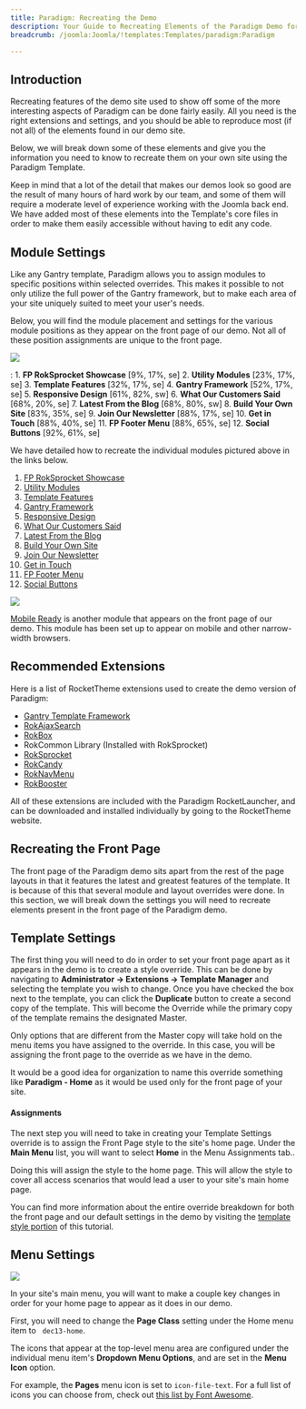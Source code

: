 ```yaml
---
title: Paradigm: Recreating the Demo
description: Your Guide to Recreating Elements of the Paradigm Demo for Joomla
breadcrumb: /joomla:Joomla/!templates:Templates/paradigm:Paradigm

---
```


Introduction
-----

Recreating features of the demo site used to show off some of the more interesting aspects of Paradigm can be done fairly easily. All you need is the right extensions and settings, and you should be able to reproduce most (if not all) of the elements found in our demo site. 

Below, we will break down some of these elements and give you the information you need to know to recreate them on your own site using the Paradigm Template.

Keep in mind that a lot of the detail that makes our demos look so good are the result of many hours of hard work by our team, and some of them will require a moderate level of experience working with the Joomla back end. We have added most of these elements into the Template's core files in order to make them easily accessible without having to edit any code.

Module Settings
-----

Like any Gantry template, Paradigm allows you to assign modules to specific positions within selected overrides. This makes it possible to not only utilize the full power of the Gantry framework, but to make each area of your site uniquely suited to meet your user's needs.

Below, you will find the module placement and settings for the various module positions as they appear on the front page of our demo. Not all of these position assignments are unique to the front page.

![][Paradigm2]

:   1. **FP RokSprocket Showcase**  [9%, 17%, se]
    2. **Utility Modules**  [23%, 17%, se]
    3. **Template Features**  [32%, 17%, se]
    4. **Gantry Framework**  [52%, 17%, se]
    5. **Responsive Design**  [61%, 82%, sw]
    6. **What Our Customers Said**  [68%, 20%, se]
    7. **Latest From the Blog**  [68%, 80%, sw]
    8. **Build Your Own Site**  [83%, 35%, se]
    9. **Join Our Newsletter**  [88%, 17%, se]
    10. **Get in Touch**  [88%, 40%, se]
    11. **FP Footer Menu**  [88%, 65%, se]
    12. **Social Buttons**  [92%, 61%, se]

We have detailed how to recreate the individual modules pictured above in the links below.

1. [FP RokSprocket Showcase][module1]
2. [Utility Modules][module2]
3. [Template Features][module3]
4. [Gantry Framework][module5]
5. [Responsive Design][module6]
6. [What Our Customers Said][module7]
7. [Latest From the Blog][module8]
8. [Build Your Own Site][module9]
9. [Join Our Newsletter][module10]
10. [Get in Touch][module11]
11. [FP Footer Menu][module12]
12. [Social Buttons][module13]

![][demo11]

[Mobile Ready][module4] is another module that appears on the front page of our demo. This module has been set up to appear on mobile and other narrow-width browsers.

Recommended Extensions
-----

Here is a list of RocketTheme extensions used to create the demo version of Paradigm:

* [Gantry Template Framework][gantry]
* [RokAjaxSearch][rokajaxsearch]
* [RokBox][rokbox]
* RokCommon Library (Installed with RokSprocket)
* [RokSprocket][roksprocket]
* [RokCandy][rokcandy]
* [RokNavMenu][roknavmenu]
* [RokBooster][rokbooster]

All of these extensions are included with the Paradigm RocketLauncher, and can be downloaded and installed individually by going to the RocketTheme website.

Recreating the Front Page
-----

The front page of the Paradigm demo sits apart from the rest of the page layouts in that it features the latest and greatest features of the template. It is because of this that several module and layout overrides were done. In this section, we will break down the settings you will need to recreate elements present in the front page of the Paradigm demo.

Template Settings
-----

The first thing you will need to do in order to set your front page apart as it appears in the demo is to create a style override. This can be done by navigating to **Administrator -> Extensions -> Template Manager** and selecting the template you wish to change.  Once you have checked the box next to the template, you can click the **Duplicate** button to create a second copy of the template. This will become the Override while the primary copy of the template remains the designated Master.

Only options that are different from the Master copy will take hold on the menu items you have assigned to the override. In this case, you will be assigning the front page to the override as we have in the demo.

It would be a good idea for organization to name this override something like **Paradigm - Home** as it would be used only for the front page of your site.

#### Assignments

The next step you will need to take in creating your Template Settings override is to assign the Front Page style to the site's home page. Under the **Main Menu** list, you will want to select **Home** in the Menu Assignments tab..

Doing this will assign the style to the home page. This will allow the style to cover all access scenarios that would lead a user to your site's main home page.

You can find more information about the entire override breakdown for both the front page and our default settings in the demo by visiting the [template style portion][demooverride] of this tutorial.

Menu Settings
-----

![][mainmenu]

In your site's main menu, you will want to make a couple key changes in order for your home page to appear as it does in our demo.

First, you will need to change the **Page Class** setting under the Home menu item to ` dec13-home`.

The icons that appear at the top-level menu area are configured under the individual menu item's **Dropdown Menu Options**, and are set in the **Menu Icon** option.

For example, the **Pages** menu icon is set to `icon-file-text`. For a full list of icons you can choose from, check out [this list by Font Awesome][icons].

[gantry]: http://gantry-framework.org/download
[rokajaxsearch]: http://www.rockettheme.com/extensions-joomla/rokajaxsearch
[rokbox]: http://www.rockettheme.com/extensions-joomla/rokbox
[roksprocket]: http://www.rockettheme.com/extensions-joomla/roksprocket
[Paradigm2]: assets/paradigm2.jpeg
[demooverride]: demo_override.md
[roknavmenu]: http://www.rockettheme.com/extensions-joomla/roknavmenu
[rokbooster]: http://www.rockettheme.com/extensions-joomla/rokbooster
[rokcandy]: http://www.rockettheme.com/extensions-joomla/rokcandy
[module1]: demo_module_1.md
[module2]: demo_module_2.md
[module3]: demo_module_3.md
[module4]: demo_module_4.md
[module5]: demo_module_5.md
[module6]: demo_module_6.md
[module7]: demo_module_7.md
[module8]: demo_module_8.md
[module9]: demo_module_9.md
[module10]: demo_module_10.md
[module11]: demo_module_11.md
[module12]: demo_module_12.md
[module13]: demo_module_13.md
[mainmenu]: assets/menu_1.jpg
[icons]: http://fortawesome.github.io/Font-Awesome/icons/
[article]: assets/article.jpg
[demo11]: assets/demo_10.jpeg
